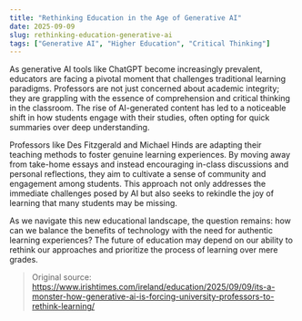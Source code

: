 ```yaml
---
title: "Rethinking Education in the Age of Generative AI"
date: 2025-09-09
slug: rethinking-education-generative-ai
tags: ["Generative AI", "Higher Education", "Critical Thinking"]
---
```


As generative AI tools like ChatGPT become increasingly prevalent, educators are facing a pivotal moment that challenges traditional learning paradigms. Professors are not just concerned about academic integrity; they are grappling with the essence of comprehension and critical thinking in the classroom. The rise of AI-generated content has led to a noticeable shift in how students engage with their studies, often opting for quick summaries over deep understanding.

Professors like Des Fitzgerald and Michael Hinds are adapting their teaching methods to foster genuine learning experiences. By moving away from take-home essays and instead encouraging in-class discussions and personal reflections, they aim to cultivate a sense of community and engagement among students. This approach not only addresses the immediate challenges posed by AI but also seeks to rekindle the joy of learning that many students may be missing.

As we navigate this new educational landscape, the question remains: how can we balance the benefits of technology with the need for authentic learning experiences? The future of education may depend on our ability to rethink our approaches and prioritize the process of learning over mere grades.
> Original source: https://www.irishtimes.com/ireland/education/2025/09/09/its-a-monster-how-generative-ai-is-forcing-university-professors-to-rethink-learning/